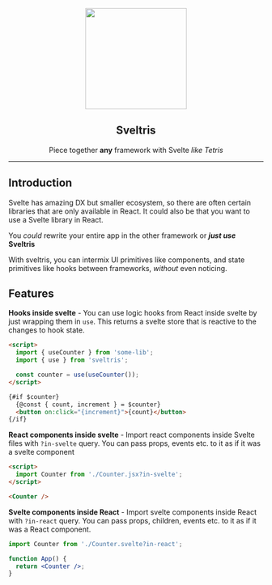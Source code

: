 <p align="center">
  <!-- <img src="https://raw.githubusercontent.com/mokshit06/sveltris/main/.github/sveltris-logo.png" width="150px" /> -->
  <img src="https://res.cloudinary.com/dzqjbkm5q/image/upload/v1681314312/Sveltris_1_elwdwj.png" width="200px" />
  <h2 align="center">Sveltris</h2>
  <p align="center">
  Piece together <strong>any</strong> framework with Svelte <em>like Tetris</em>
  </p>
</p>

---

## Introduction

Svelte has amazing DX but smaller ecosystem, so there are often certain libraries that are only available in React. It could also be that you want to use a Svelte library in React.

You _could_ rewrite your entire app in the other framework or **_just use_ Sveltris**

With sveltris, you can intermix UI primitives like components, and state primitives like hooks between frameworks, _without_ even noticing.

## Features

**Hooks inside svelte** - You can use logic hooks from React inside svelte by just wrapping them in `use`. This returns a svelte store that is reactive to the changes to hook state.

```html
<script>
  import { useCounter } from 'some-lib';
  import { use } from 'sveltris';

  const counter = use(useCounter());
</script>

{#if $counter}
  {@const { count, increment } = $counter}
  <button on:click="{increment}">{count}</button>
{/if}
```

**React components inside svelte** - Import react components inside Svelte files with `?in-svelte` query. You can pass props, events etc. to it as if it was a svelte component

```html
<script>
  import Counter from './Counter.jsx?in-svelte';
</script>

<Counter />
```

**Svelte components inside React** - Import svelte components inside React with `?in-react` query. You can pass props, children, events etc. to it as if it was a React component.

```jsx
import Counter from './Counter.svelte?in-react';

function App() {
  return <Counter />;
}
```
